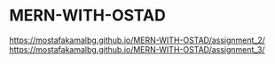 # MERN-WITH-OSTAD
https://mostafakamalbg.github.io/MERN-WITH-OSTAD/assignment_2/
https://mostafakamalbg.github.io/MERN-WITH-OSTAD/assignment_3/
